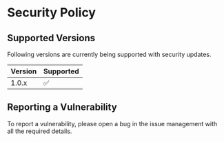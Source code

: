 # Security Policy

## Supported Versions

Following versions are currently being supported with security updates.

| Version | Supported          |
| ------- | ------------------ |
| 1.0.x   | :white_check_mark: |

## Reporting a Vulnerability

To report a vulnerability, please open a bug in the issue management with all the required details.

